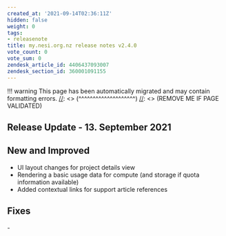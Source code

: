 ```yaml
---
created_at: '2021-09-14T02:36:11Z'
hidden: false
weight: 0
tags:
- releasenote
title: my.nesi.org.nz release notes v2.4.0
vote_count: 0
vote_sum: 0
zendesk_article_id: 4406437093007
zendesk_section_id: 360001091155
---
```




[//]: <> (REMOVE ME IF PAGE VALIDATED)
[//]: <> (vvvvvvvvvvvvvvvvvvvv)
!!! warning
    This page has been automatically migrated and may contain formatting errors.
[//]: <> (^^^^^^^^^^^^^^^^^^^^)
[//]: <> (REMOVE ME IF PAGE VALIDATED)

## Release Update - 13. September 2021

## New and Improved

-   UI layout changes for project details view
-   Rendering a basic usage data for compute (and storage if quota
    information available)
-   Added contextual links for support article references

## Fixes

\-